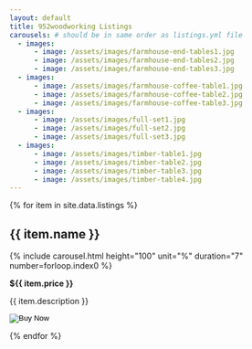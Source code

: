 ```yaml
---
layout: default
title: 952woodworking Listings
carousels: # should be in same order as listings.yml file
  - images:
      - image: /assets/images/farmhouse-end-tables1.jpg
      - image: /assets/images/farmhouse-end-tables2.jpg
      - image: /assets/images/farmhouse-end-tables3.jpg
  - images:
      - image: /assets/images/farmhouse-coffee-table1.jpg
      - image: /assets/images/farmhouse-coffee-table2.jpg
      - image: /assets/images/farmhouse-coffee-table3.jpg
  - images:
      - image: /assets/images/full-set1.jpg
      - image: /assets/images/full-set2.jpg
      - image: /assets/images/full-set3.jpg
  - images:
      - image: /assets/images/timber-table1.jpg
      - image: /assets/images/timber-table2.jpg
      - image: /assets/images/timber-table3.jpg
      - image: /assets/images/timber-table4.jpg
---
```


<div class="listings-container">
    <div class="furniture-listings">
    {% for item in site.data.listings %}
        <div class="furniture-item">
            <h2>{{ item.name }}</h2>
            {% include carousel.html height="100" unit="%" duration="7" number=forloop.index0 %}
            <p class="price-tag"><strong>${{ item.price }}</strong></p>
            <p>{{ item.description }}</p>
            <div class="paypal-button-container">
                <form action="https://www.paypal.com/cgi-bin/webscr" method="post" target="_top">
                <input type="hidden" name="cmd" value="_s-xclick" />
                <input type="hidden" name="hosted_button_id" value="{{ item.payment_button_id }}" />
                <input type="hidden" name="currency_code" value="USD" />
                <input type="image" src="https://www.paypalobjects.com/en_US/i/btn/btn_buynowCC_LG.gif" border="0" name="submit" title="PayPal - The safer, easier way to pay online!" alt="Buy Now" />
                </form>
            </div>
        </div>
    {% endfor %}
    </div>
</div>